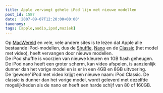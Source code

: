 ```yaml
---
title: Apple vervangt gehele iPod lijn met nieuwe modellen
post_id: 1587
date: '2007-09-07T12:20:00+00:00'
taxonomy:
tags: [apple,audio,ipod,muziek]
---
```

Op [MacWereld](http://macwereld.nl/nieuws/2007/09/apple_vervangt_gehele_ipod_lijn_met_nieuwe_modellen) en vele, vele andere sites is te lezen dat Apple alle bestaande iPod-modellen, dus de [Shuffle](http://www.apple.com/nl/ipodshuffle), [Nano](http://www.apple.com/nl/ipodnano) en de [Classic](http://www.apple.com/nl/ipodclassic) (het model met video), heeft vervangen door nieuwe modellen.  
 De iPod shuffle is voorzien van nieuwe kleuren en 1GB flash geheugen.  
 De iPod nano heeft een groter scherm, kan video afspelen, is aanzienlijk dunner dan het vorige model en is er in een 4GB en 8GB uitvoering.  
 De ‘gewone’ iPod met video krijgt een nieuwe naam: iPod Classic. De classic is dunner dan het vorige model, wordt geleverd met dezelfde mogelijkheden als de nano en heeft een harde schijf van 80 of 160GB.